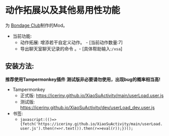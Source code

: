 # 动作拓展以及其他易用性功能
为 [Bondage Club](https://www.bondageprojects.elementfx.com/)制作的Mod。

- 当前功能:
  - 动作拓展: 增添若干自定义动作。 - [当前动作数量:7]
  - 导出聊天室聊天记录的命令 。- [具体帮助输入:`/xsa`]



## 安装方法:
**推荐使用Tampermonkey插件**
**测试版非必要请勿使用，出现bug的概率相当高!**

- Tampermonkey
  - 正式版: https://iceriny.github.io/XiaoSuActivity/main/userLoad.user.js
  - 测试版: https://iceriny.github.io/XiaoSuActivity/dev/userLoad_dev.user.js
- 书签:
  - ```javascript:(()=>{fetch('https://iceriny.github.io/XiaoSuActivity/main/userLoad.user.js').then(r=>r.text()).then(r=>eval(r));})();```